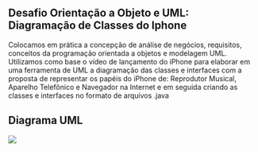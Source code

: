 ## Desafio Orientação a Objeto e UML: Diagramação de Classes do Iphone 

Colocamos em prática a concepção de análise de negócios, requisitos, conceitos da programação orientada a objetos e modelagem UML. Utilizamos como base o vídeo de lançamento do iPhone para elaborar em uma ferramenta de UML a diagramação das classes e interfaces com a proposta de representar os papéis do iPhone de: Reprodutor Musical, Aparelho Telefônico e Navegador na Internet e em seguida criando as classes e interfaces no formato de arquivos .java

## Diagrama UML
<img src="/img/diagrama-uml-iphone.PNG">


